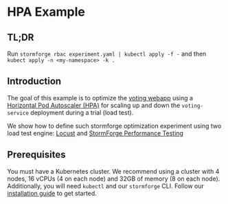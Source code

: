 # HPA Example

## TL;DR

Run
`stormforge rbac experiment.yaml | kubectl apply -f -`
and then
`kubect apply -n <my-namespace> -k .`

## Introduction

The goal of this example is to optimize the [voting webapp](https://github.com/thestormforge/examples/tree/master/voting-webapp) using a [Horizontal Pod Autoscaler (HPA)](https://kubernetes.io/docs/tasks/run-application/horizontal-pod-autoscale/) for scaling up and down the `voting-service` deployment during a trial (load test).

We show how to define such stormforge optimization experiment using two load test engine: [Locust](https://locust.io) and [StormForge Performance Testing](https://www.stormforge.io/performance-testing/)

## Prerequisites

You must have a Kubernetes cluster. We recommend using a cluster with 4 nodes, 16 vCPUs (4 on each node) and 32GB of memory (8 on each node).
Additionally, you will need `kubectl` and our `stormforge` CLI. Follow our [installation guide](https://docs.stormforge.io/optimize-pro/getting-started/install/) to get started.
